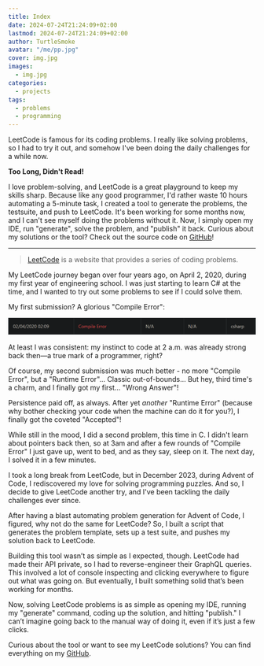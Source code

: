```yaml
---
title: Index
date: 2024-07-24T21:24:09+02:00
lastmod: 2024-07-24T21:24:09+02:00
author: TurtleSmoke
avatar: "/me/pp.jpg"
cover: img.jpg
images:
  - img.jpg
categories:
  - projects
tags:
  - problems
  - programming
---
```


LeetCode is famous for its coding problems. I really like solving problems, so I had to try it out, and somehow I've
been doing the daily challenges for a while now.

<!--more-->

<div class="tldr">
  <strong>Too Long, Didn't Read!</strong>
  <p>
    I love problem-solving, and LeetCode is a great playground to keep my skills sharp. Because like any good programmer,
    I'd rather waste 10 hours automating a 5-minute task, I created a tool to generate the problems, the testsuite, and
    push to LeetCode. It's been working for some months now, and I can't see myself doing the problems without it.
    Now, I simply open my IDE, run "generate", solve the problem, and "publish" it back. Curious about my solutions or
    the tool? Check out the source code on <a href="https://github.com/TurtleSmoke/LeetCode">GitHub</a>!
  </p>
</div>

---

> [LeetCode](https://leetcode.com/) is a website that provides a series of coding problems.

My LeetCode journey began over four years ago, on April 2, 2020, during my first year of engineering school.
I was just starting to learn C# at the time, and I wanted to try out some problems to see if I could solve them.

My first submission? A glorious "Compile Error":

![First submission](compile_error.png)

At least I was consistent: my instinct to code at 2 a.m. was already strong back then—a true mark of a programmer,
right?

Of course, my second submission was much better - no more "Compile Error", but a "Runtime Error"... Classic
out-of-bounds... But hey, third time's a charm, and I finally got my first... "Wrong Answer"!

Persistence paid off, as always. After yet *another* "Runtime Error" (because why bother checking your code when the
machine can do it for you?), I finally got the coveted "Accepted"!

While still in the mood, I did a second problem, this time in C. I didn't learn about pointers back then, so
at 3am and after a few rounds of "Compile Error" I just gave up, went to bed, and as they say, sleep on it.
The next day, I solved it in a few minutes.

I took a long break from LeetCode, but in December 2023, during Advent of Code, I rediscovered my love for solving
programming puzzles. And so, I decide to give LeetCode another try, and I've been tackling the daily challenges ever
since.

After having a blast automating problem generation for Advent of Code, I figured, why not do the same for LeetCode? So,
I built a script that generates the problem template, sets up a test suite, and pushes my solution back to LeetCode.

Building this tool wasn’t as simple as I expected, though. LeetCode had made their API private, so I had to
reverse-engineer their GraphQL queries. This involved a lot of console inspecting and clicking everywhere to figure out
what was going on. But eventually, I built something solid that’s been working for months.

Now, solving LeetCode problems is as simple as opening my IDE, running my "generate" command, coding up the solution,
and hitting "publish." I can’t imagine going back to the manual way of doing it, even if it’s just a few clicks.

Curious about the tool or want to see my LeetCode solutions? You can find everything on my
[GitHub](https://github.com/TurtleSmoke/LeetCode).
